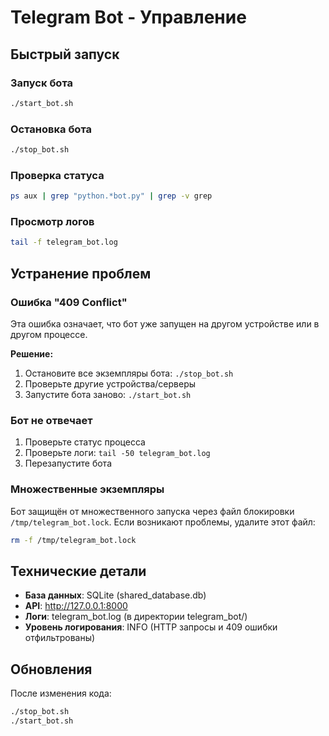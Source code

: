 # Telegram Bot - Управление

## Быстрый запуск

### Запуск бота
```bash
./start_bot.sh
```

### Остановка бота
```bash
./stop_bot.sh
```

### Проверка статуса
```bash
ps aux | grep "python.*bot.py" | grep -v grep
```

### Просмотр логов
```bash
tail -f telegram_bot.log
```

## Устранение проблем

### Ошибка "409 Conflict"
Эта ошибка означает, что бот уже запущен на другом устройстве или в другом процессе.

**Решение:**
1. Остановите все экземпляры бота: `./stop_bot.sh`
2. Проверьте другие устройства/серверы
3. Запустите бота заново: `./start_bot.sh`

### Бот не отвечает
1. Проверьте статус процесса
2. Проверьте логи: `tail -50 telegram_bot.log`
3. Перезапустите бота

### Множественные экземпляры
Бот защищён от множественного запуска через файл блокировки `/tmp/telegram_bot.lock`.
Если возникают проблемы, удалите этот файл:
```bash
rm -f /tmp/telegram_bot.lock
```

## Технические детали

- **База данных**: SQLite (shared_database.db)
- **API**: http://127.0.0.1:8000
- **Логи**: telegram_bot.log (в директории telegram_bot/)
- **Уровень логирования**: INFO (HTTP запросы и 409 ошибки отфильтрованы)

## Обновления

После изменения кода:
```bash
./stop_bot.sh
./start_bot.sh
```

